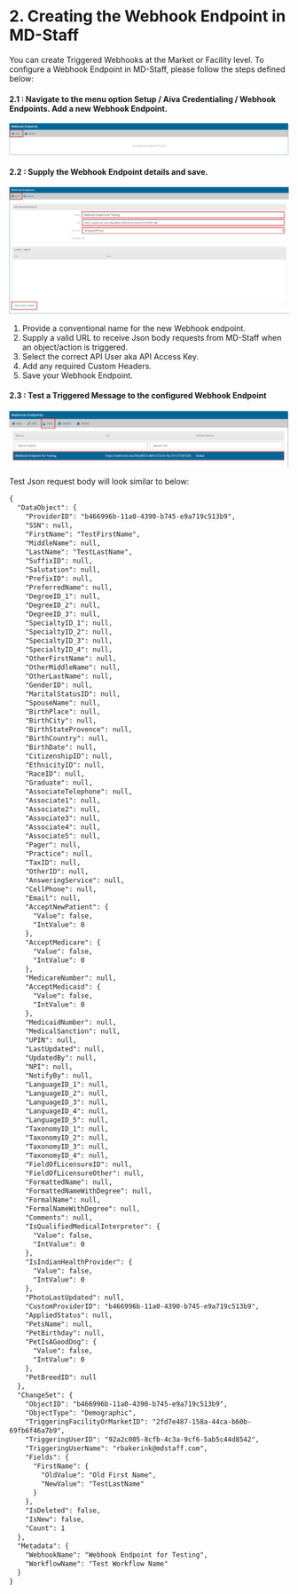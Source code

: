 # 2. Creating the Webhook Endpoint in MD-Staff

You can create Triggered Webhooks at the Market or Facility level. To configure a Webhook Endpoint in MD-Staff, please follow the steps defined below:

####  **2.1** : Navigate to the menu option **Setup / Aiva Credentialing / Webhook Endpoints**. Add a new Webhook Endpoint.

[![2023-01-09_14_14_41-MD-Staff___Setup___Triggered_Messages.png](../images/2023-01-09%2014_14_41-MD-Staff%20_%20Setup%20_%20Triggered%20Messages.png)](../images/2023-01-09%2014_14_41-MD-Staff%20_%20Setup%20_%20Triggered%20Messages.png)

####  **2.2** : Supply the Webhook Endpoint details and save. 

[![2023-01-09_14_19_54-MD-Staff___Setup_Workflow.png](../images/2023-01-09%2014_19_54-MD-Staff%20_%20Setup%20Workflow.png)](../images/2023-01-09%2014_19_54-MD-Staff%20_%20Setup%20Workflow.png)

  1. Provide a conventional name for the new Webhook endpoint.
  2. Supply a valid URL to receive Json body requests from MD-Staff when an object/action is triggered. 
  3. Select the correct API User aka API Access Key.
  4. Add any required Custom Headers. 
  5. Save your Webhook Endpoint.

####  **2.3** : Test a Triggered Message to the configured Webhook Endpoint

[![2023-01-09_15_15_14-MD-Staff___Setup___Triggered_Messages.png](../images/2023-01-09%2015_15_14-MD-Staff%20_%20Setup%20_%20Triggered%20Messages.png)](../images/2023-01-09%2015_15_14-MD-Staff%20_%20Setup%20_%20Triggered%20Messages.png)

Test Json request body will look similar to below:
    
    
    {
      "DataObject": {
        "ProviderID": "b466996b-11a0-4390-b745-e9a719c513b9",
        "SSN": null,
        "FirstName": "TestFirstName",
        "MiddleName": null,
        "LastName": "TestLastName",
        "SuffixID": null,
        "Salutation": null,
        "PrefixID": null,
        "PreferredName": null,
        "DegreeID_1": null,
        "DegreeID_2": null,
        "DegreeID_3": null,
        "SpecialtyID_1": null,
        "SpecialtyID_2": null,
        "SpecialtyID_3": null,
        "SpecialtyID_4": null,
        "OtherFirstName": null,
        "OtherMiddleName": null,
        "OtherLastName": null,
        "GenderID": null,
        "MaritalStatusID": null,
        "SpouseName": null,
        "BirthPlace": null,
        "BirthCity": null,
        "BirthStateProvence": null,
        "BirthCountry": null,
        "BirthDate": null,
        "CitizenshipID": null,
        "EthnicityID": null,
        "RaceID": null,
        "Graduate": null,
        "AssociateTelephone": null,
        "Associate1": null,
        "Associate2": null,
        "Associate3": null,
        "Associate4": null,
        "Associate5": null,
        "Pager": null,
        "Practice": null,
        "TaxID": null,
        "OtherID": null,
        "AnsweringService": null,
        "CellPhone": null,
        "Email": null,
        "AcceptNewPatient": {
          "Value": false,
          "IntValue": 0
        },
        "AcceptMedicare": {
          "Value": false,
          "IntValue": 0
        },
        "MedicareNumber": null,
        "AcceptMedicaid": {
          "Value": false,
          "IntValue": 0
        },
        "MedicaidNumber": null,
        "MedicalSanction": null,
        "UPIN": null,
        "LastUpdated": null,
        "UpdatedBy": null,
        "NPI": null,
        "NotifyBy": null,
        "LanguageID_1": null,
        "LanguageID_2": null,
        "LanguageID_3": null,
        "LanguageID_4": null,
        "LanguageID_5": null,
        "TaxonomyID_1": null,
        "TaxonomyID_2": null,
        "TaxonomyID_3": null,
        "TaxonomyID_4": null,
        "FieldOfLicensureID": null,
        "FieldOfLicensureOther": null,
        "FormattedName": null,
        "FormattedNameWithDegree": null,
        "FormalName": null,
        "FormalNameWithDegree": null,
        "Comments": null,
        "IsQualifiedMedicalInterpreter": {
          "Value": false,
          "IntValue": 0
        },
        "IsIndianHealthProvider": {
          "Value": false,
          "IntValue": 0
        },
        "PhotoLastUpdated": null,
        "CustomProviderID": "b466996b-11a0-4390-b745-e9a719c513b9",
        "AppliedStatus": null,
        "PetsName": null,
        "PetBirthday": null,
        "PetIsAGoodDog": {
          "Value": false,
          "IntValue": 0
        },
        "PetBreedID": null
      },
      "ChangeSet": {
        "ObjectID": "b466996b-11a0-4390-b745-e9a719c513b9",
        "ObjectType": "Demographic",
        "TriggeringFacilityOrMarketID": "2fd7e487-158a-44ca-b60b-69fb6f46a7b9",
        "TriggeringUserID": "92a2c005-8cfb-4c3a-9cf6-5ab5c44d8542",
        "TriggeringUserName": "rbakerink@mdstaff.com",
        "Fields": {
          "FirstName": {
            "OldValue": "Old First Name",
            "NewValue": "TestLastName"
          }
        },
        "IsDeleted": false,
        "IsNew": false,
        "Count": 1
      },
      "Metadata": {
        "WebhookName": "Webhook Endpoint for Testing",
        "WorkflowName": "Test Workflow Name"
      }
    }

[](https://support.asm-inc.com/hc/en-us/articles/6527040404891-Triggered-Webhooks#)